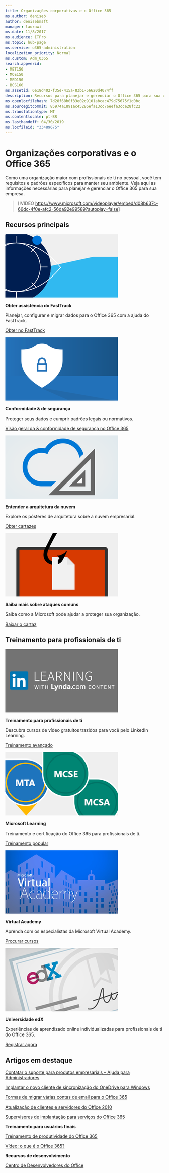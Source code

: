 ```yaml
---
title: Organizações corporativas e o Office 365
ms.author: deniseb
author: denisebmsft
manager: laurawi
ms.date: 11/8/2017
ms.audience: ITPro
ms.topic: hub-page
ms.service: o365-administration
localization_priority: Normal
ms.custom: Adm_O365
search.appverid:
- MET150
- MOE150
- MED150
- BCS160
ms.assetid: 6e18d402-f35e-415a-83b1-56620d4074ff
description: Recursos para planejar e gerenciar o Office 365 para sua organização corporativa.
ms.openlocfilehash: 7d28f68b0f33e02c9101abcac479d75675f1d0bc
ms.sourcegitcommit: 85974a1891ac45286efa13cc76eefa3cce28fc22
ms.translationtype: MT
ms.contentlocale: pt-BR
ms.lasthandoff: 04/30/2019
ms.locfileid: "33489675"
---
```

# <a name="enterprise-organizations-and-office-365"></a>Organizações corporativas e o Office 365

Como uma organização maior com profissionais de ti no pessoal, você tem requisitos e padrões específicos para manter seu ambiente. Veja aqui as informações necessárias para planejar e gerenciar o Office 365 para sua empresa.
  

> [!VIDEO https://www.microsoft.com/videoplayer/embed/d08b637c-66dc-4f0e-afc2-56da92e99589?autoplay=false]
  
## <a name="key-resources"></a>Recursos principais

![Símbolo do FastTrack-olho para a concepção](media/263443cf-d8bd-460b-ac46-a08323551f3f.png)
  
 **Obter assistência do FastTrack**
  
Planejar, configurar e migrar dados para o Office 365 com a ajuda do FastTrack.
  
[Obter no FastTrack](https://go.microsoft.com/fwlink/?linkid=238431)
  
![Símbolos de segurança e conformidade](media/f96c2cdf-d151-4f44-bb11-20bb7f366a21.png)
  
 **Conformidade &amp; de segurança**
  
Proteger seus dados e cumprir padrões legais ou normativos.
  
[Visão geral da &amp; conformidade de segurança no Office 365](https://support.office.com/article/dcb83b2c-ac66-4ced-925d-50eb9698a0b2)
  
![Símbolos de nuvem e de arquitetura](media/2850ac8d-4c99-4825-869e-83724c4ef54e.png)
  
 **Entender a arquitetura da nuvem**
  
Explore os pôsteres de arquitetura sobre a nuvem empresarial.
  
[Obter cartazes](https://aka.ms/cloudarch)
  
[![Um gancho de peixe snagging um documento em uma tela (ataque de phishing)](media/dc32a996-623a-400c-9b7a-ed1b89a56948.png)](https://aka.ms/commonattacks)
  
 **Saiba mais sobre ataques comuns**
  
Saiba como a Microsoft pode ajudar a proteger sua organização.
  
[Baixar o cartaz](https://aka.ms/commonattacks)
  
## <a name="training-for-it-pros"></a>Treinamento para profissionais de ti

![Treinamento para profissionais de ti do LinkedIn Learning](media/b951eac7-9d99-42b5-86a3-3058a6445077.png)
  
 **Treinamento para profissionais de ti**
  
Descubra cursos de vídeo gratuitos trazidos para você pelo LinkedIn Learning.
  
[Treinamento avançado](https://support.office.com/article/68cc9b95-0bdc-491e-a81f-ee70b3ec63c5.aspx)
  
![Certificações do Microsoft Learning: MTA, MCSE, MCSA](media/8eab3b6a-5aff-423c-9c57-fd078fdebca8.png)
  
 **Microsoft Learning**
  
Treinamento e certificação do Office 365 para profissionais de ti.
  
[Treinamento popular](https://go.microsoft.com/fwlink/?linkid=826247)
  
![Microsoft Virtual Academy](media/1bced083-acd6-4705-9f22-22009166a5d7.png)
  
 **Virtual Academy**
  
Aprenda com os especialistas da Microsoft Virtual Academy.
  
[Procurar cursos](https://go.microsoft.com/fwlink/?linkid=826248)
  
![certificado universitário edX](media/c52ff863-94fa-4d6e-b91f-f9057956a7b0.png)
  
 **Universidade edX**
  
Experiências de aprendizado online individualizadas para profissionais de ti do Office 365.
  
[Registrar agora](https://go.microsoft.com/fwlink/?linkid=852994)
  
## <a name="featured-articles"></a>Artigos em destaque

[Contatar o suporte para produtos empresariais – Ajuda para Administradores](https://support.office.com/article/32a17ca7-6fa0-4870-8a8d-e25ba4ccfd4b)
  
[Implantar o novo cliente de sincronização do OneDrive para Windows](https://support.office.com/article/3f3a511c-30c6-404a-98bf-76f95c519668)
  
[Formas de migrar várias contas de email para o Office 365](https://support.office.com/article/0a4913fe-60fb-498f-9155-a86516418842)
  
[Atualização de clientes e servidores do Office 2010](upgrade-from-office-2010-servers-and-products.md)
  
[Supervisores de implantação para serviços do Office 365](deployment-advisors-for-office-365.md)
  
 **Treinamento para usuários finais**
  
[Treinamento de produtividade do Office 365](https://support.office.com/article/af07cb6b-980d-4f33-8599-322582767408)
  
[Vídeo: o que é o Office 365?](https://support.office.com/article/847caf12-2589-452c-8aca-1c009797678b)
  
 **Recursos de desenvolvimento**
  
[Centro de Desenvolvedores do Office](https://go.microsoft.com/fwlink/?linkid=615418)
  

